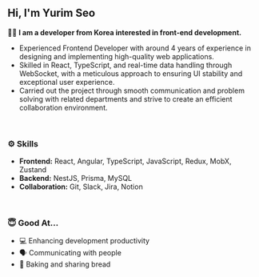 <div>
  <h2>Hi, I'm Yurim Seo</h2>
</div>


👩‍💻 <b>I am a developer from Korea interested in front-end development.</b> </br>

* Experienced Frontend Developer with around 4 years of experience in designing and implementing high-quality web applications. 
* Skilled in React, TypeScript, and real-time data handling through WebSocket, with a meticulous approach to ensuring UI stability and exceptional user experience.
* Carried out the project through smooth communication and problem solving with related departments and strive to create an efficient collaboration environment.

<div>

<br/>

### ⚙️ Skills

- **Frontend:** React, Angular, TypeScript, JavaScript, Redux, MobX, Zustand
- **Backend:** NestJS, Prisma, MySQL
- **Collaboration:** Git, Slack, Jira, Notion


<br/>

### 😇 Good At...
* 💻 Enhancing development productivity
* 🗣️ Communicating with people
* 🥖 Baking and sharing bread


</div>

